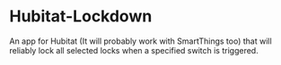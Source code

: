 # Hubitat-Lockdown
An app for Hubitat (It will probably work with SmartThings too) that will reliably lock all selected locks when a specified switch is triggered.
